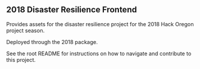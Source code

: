 ## 2018 Disaster Resilience Frontend

Provides assets for the disaster resilience project for the 2018 Hack Oregon project season.

Deployed through the 2018 package.

See the root README for instructions on how to navigate and contribute to this project.
